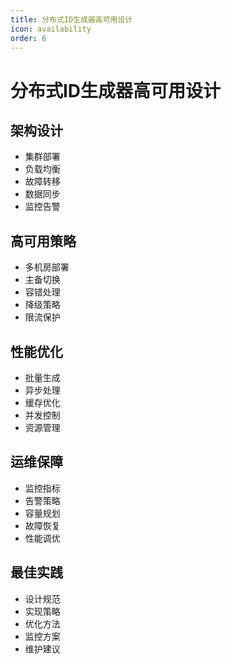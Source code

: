 ```yaml
---
title: 分布式ID生成器高可用设计
icon: availability
order: 6
---
```


# 分布式ID生成器高可用设计

## 架构设计
- 集群部署
- 负载均衡
- 故障转移
- 数据同步
- 监控告警

## 高可用策略
- 多机房部署
- 主备切换
- 容错处理
- 降级策略
- 限流保护

## 性能优化
- 批量生成
- 异步处理
- 缓存优化
- 并发控制
- 资源管理

## 运维保障
- 监控指标
- 告警策略
- 容量规划
- 故障恢复
- 性能调优

## 最佳实践
- 设计规范
- 实现策略
- 优化方法
- 监控方案
- 维护建议
